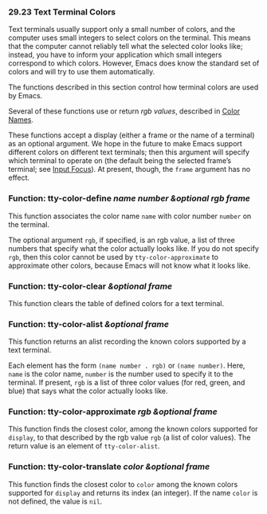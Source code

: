 

### 29.23 Text Terminal Colors

Text terminals usually support only a small number of colors, and the computer uses small integers to select colors on the terminal. This means that the computer cannot reliably tell what the selected color looks like; instead, you have to inform your application which small integers correspond to which colors. However, Emacs does know the standard set of colors and will try to use them automatically.

The functions described in this section control how terminal colors are used by Emacs.

Several of these functions use or return *rgb values*, described in [Color Names](Color-Names.html).

These functions accept a display (either a frame or the name of a terminal) as an optional argument. We hope in the future to make Emacs support different colors on different text terminals; then this argument will specify which terminal to operate on (the default being the selected frame’s terminal; see [Input Focus](Input-Focus.html)). At present, though, the `frame` argument has no effect.

### Function: **tty-color-define** *name number \&optional rgb frame*

This function associates the color name `name` with color number `number` on the terminal.

The optional argument `rgb`, if specified, is an rgb value, a list of three numbers that specify what the color actually looks like. If you do not specify `rgb`, then this color cannot be used by `tty-color-approximate` to approximate other colors, because Emacs will not know what it looks like.

### Function: **tty-color-clear** *\&optional frame*

This function clears the table of defined colors for a text terminal.

### Function: **tty-color-alist** *\&optional frame*

This function returns an alist recording the known colors supported by a text terminal.

Each element has the form `(name number . rgb)` or `(name number)`. Here, `name` is the color name, `number` is the number used to specify it to the terminal. If present, `rgb` is a list of three color values (for red, green, and blue) that says what the color actually looks like.

### Function: **tty-color-approximate** *rgb \&optional frame*

This function finds the closest color, among the known colors supported for `display`, to that described by the rgb value `rgb` (a list of color values). The return value is an element of `tty-color-alist`.

### Function: **tty-color-translate** *color \&optional frame*

This function finds the closest color to `color` among the known colors supported for `display` and returns its index (an integer). If the name `color` is not defined, the value is `nil`.
